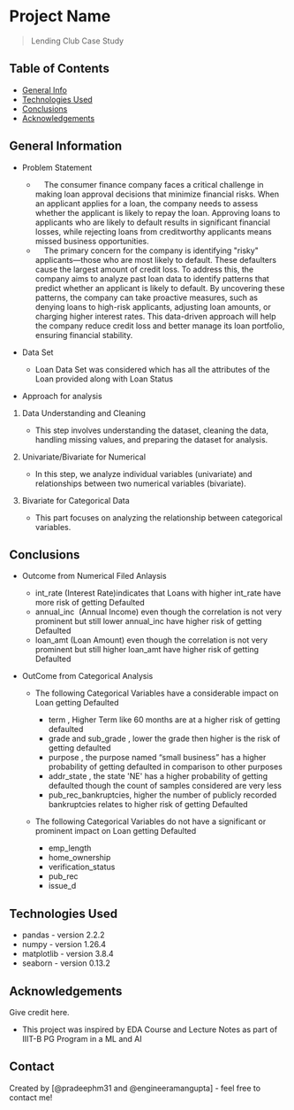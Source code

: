 # Project Name
> Lending Club Case Study


## Table of Contents
* [General Info](#general-information)
* [Technologies Used](#technologies-used)
* [Conclusions](#conclusions)
* [Acknowledgements](#acknowledgements)


## General Information
- Problem Statement
    -  &nbsp;&nbsp;&nbsp;&nbsp;The consumer finance company faces a critical challenge in making loan approval decisions that minimize financial risks. When an applicant applies for a loan, the company needs to assess whether the applicant is likely to repay the loan. Approving loans to applicants who are likely to default results in significant financial losses, while rejecting loans from creditworthy applicants means missed business opportunities.
    -  &nbsp;&nbsp;&nbsp;&nbsp;The primary concern for the company is identifying "risky" applicants—those who are most likely to default. These defaulters cause the largest amount of credit loss. To address this, the company aims to analyze past loan data to identify patterns that predict whether an applicant is likely to default. By uncovering these patterns, the company can take proactive measures, such as denying loans to high-risk applicants, adjusting loan amounts, or charging higher interest rates. This data-driven approach will help the company reduce credit loss and better manage its loan portfolio, ensuring financial stability.

- Data Set
    - Loan Data Set was considered which has all the attributes of the Loan provided along with Loan Status 
	 
- Approach for analysis
1. Data Understanding and Cleaning	
   - This step involves understanding the dataset, cleaning the data, handling missing values, and preparing the dataset for analysis.

2. Univariate/Bivariate for Numerical
   - In this step, we analyze individual variables (univariate) and relationships between two numerical variables (bivariate).

3. Bivariate for Categorical Data
   - This part focuses on analyzing the relationship between categorical variables.

      


## Conclusions
- Outcome from Numerical Filed Anlaysis
  - int_rate (Interest Rate)indicates that Loans with higher int_rate have more risk of getting Defaulted
  - annual_inc  (Annual Income) even though the correlation is not very prominent but still lower annual_inc have higher risk of getting Defaulted
  - loan_amt (Loan Amount) even though the correlation is not very prominent but still higher loan_amt have higher risk of getting Defaulted

- OutCome from Categorical Analysis
  - The following Categorical Variables have a considerable impact on Loan getting Defaulted
	- term , Higher Term like 60 months are at a higher risk of getting defaulted
    - grade and sub_grade , lower the grade then higher is the risk of getting defaulted
    - purpose , the purpose named “small business” has a higher probability of getting defaulted in comparison to other purposes
    - addr_state , the state 'NE' has a higher probability of getting defaulted though the count of samples considered are very less
    - pub_rec_bankruptcies, higher the number of publicly recorded bankruptcies relates to higher risk of getting Defaulted
	 
  -	The following Categorical Variables do not have a significant or prominent impact on Loan getting Defaulted
	- emp_length
    - home_ownership
    - verification_status
    - pub_rec
    - issue_d

<!-- You don't have to answer all the questions - just the ones relevant to your project. -->


## Technologies Used
- pandas - version 2.2.2
- numpy - version 1.26.4
- matplotlib - version 3.8.4
- seaborn - version 0.13.2

<!-- As the libraries versions keep on changing, it is recommended to mention the version of library used in this project -->

## Acknowledgements
Give credit here.
- This project was inspired by EDA Course and Lecture Notes as part of IIIT-B PG Program in a ML and AI



## Contact
Created by [@pradeephm31 and @engineeramangupta] - feel free to contact me!


<!-- Optional -->
<!-- ## License -->
<!-- This project is open source and available under the [... License](). -->

<!-- You don't have to include all sections - just the one's relevant to your project -->